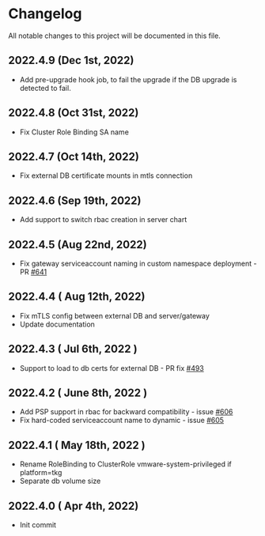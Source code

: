 # Changelog
All notable changes to this project will be documented in this file.

## 2022.4.9 (Dec 1st, 2022)
* Add pre-upgrade hook job, to fail the upgrade if the DB upgrade is detected to fail.

## 2022.4.8 (Oct 31st, 2022)
* Fix Cluster Role Binding SA name

## 2022.4.7 (Oct 14th, 2022)
* Fix external DB certificate mounts in mtls connection

## 2022.4.6 (Sep 19th, 2022)
* Add support to switch rbac creation in server chart

## 2022.4.5 (Aug 22nd, 2022)
* Fix gateway serviceaccount naming in custom namespace deployment - PR [#641](https://github.com/aquasecurity/aqua-helm/pull/641)

## 2022.4.4 ( Aug 12th, 2022)
* Fix mTLS config between external DB and server/gateway
* Update documentation

## 2022.4.3 ( Jul 6th, 2022 )
* Support to load to db certs for external DB - PR fix [#493](https://github.com/aquasecurity/aqua-helm/issues/493)

## 2022.4.2 ( June 8th, 2022 )
* Add PSP support in rbac for backward compatibility - issue [#606](https://github.com/aquasecurity/aqua-helm/issues/606)
* Fix hard-coded serviceaccount name to dynamic - issue [#605](https://github.com/aquasecurity/aqua-helm/issues/605)

## 2022.4.1 ( May 18th, 2022 )
* Rename RoleBinding to ClusterRole vmware-system-privileged if platform=tkg
* Separate db volume size

## 2022.4.0 ( Apr 4th, 2022)
* Init commit

